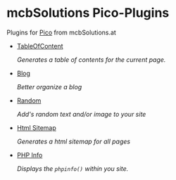 # mcbSolutions Pico-Plugins

Plugins for [Pico] from mcbSolutions.at

+ [TableOfContent](./mcb_TableOfContent/README.md)
  
    *Generates a table of contents for the current page.*

+ [Blog](./mcb_Blog/README.md)

    *Better organize a blog*
  
+ [Random](./mcb_Random/README.md)

    *Add's random text and/or image to your site*

+ [Html Sitemap](./mcb_HtmlSitemap/README.md)
  
    *Generates a html sitemap for all pages*

+ [PHP Info](./mcb_PhpInfo/README.md)
  
    *Displays the `phpinfo()` within you site.*



[Pico]:(http://pico.dev7studios.com)